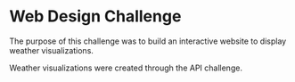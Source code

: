 # Web Design Challenge

The purpose of this challenge was to build an interactive website to display weather visualizations.

Weather visualizations were created through the API challenge.